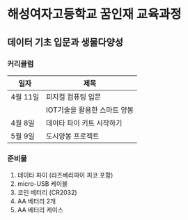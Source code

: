 # 해성여자고등학교 꿈인재 교육과정 

## 데이터 기초 입문과 생물다양성 

### 커리큘럼 
|일자|제목|
|------|---|
|4월 11일|피지컬 컴퓨팅 입문
||IOT기술을 활용한 스마트 양봉|
|4월 8일 |데이타 파이 키트 시작하기|
|5월 9일 |도시양봉 프로젝트|

### 준비물 
1. 데이타 파이 (라즈베리파이 피코 포함)
2. micro-USB 케이블 
3. 코인 베터리 (CR2032) 
4. AA 베터리 2개
5. AA 베터리 케이스 
